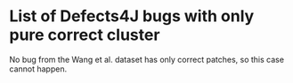 # List of  Defects4J bugs with only pure correct cluster

No bug from the Wang et al.  dataset has only correct patches, so this case cannot happen.
